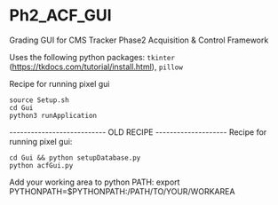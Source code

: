 # Ph2_ACF_GUI
Grading GUI for CMS Tracker Phase2 Acquisition &amp; Control Framework

Uses the following python packages: `tkinter` (https://tkdocs.com/tutorial/install.html), `pillow`

Recipe for running  pixel gui

```
source Setup.sh
cd Gui
python3 runApplication
```

















--------------------------- OLD RECIPE --------------------
Recipe for running pixel gui:
```
cd Gui && python setupDatabase.py
python acfGui.py
```

Add your working area to python PATH:
export PYTHONPATH=$PYTHONPATH:/PATH/TO/YOUR/WORKAREA
